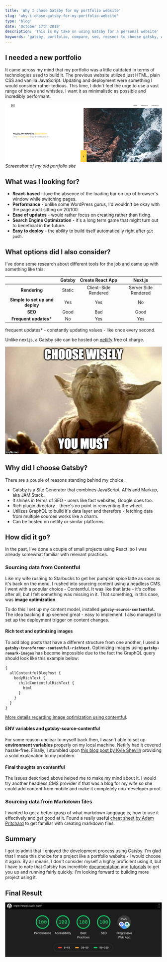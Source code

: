 ```yaml
---
title: 'Why I chose Gatsby for my portfolio website'
slug: 'why-i-chose-gatsby-for-my-portfolio-website'
type: 'blog'
date: 'October 17th 2019'
description: 'This is my take on using Gatsby for a personal website'
keywords: 'gatsby, portfolio, compare, seo, reasons to choose gatsby, why gatsby, gatsby vs nextjs, gatsby vs create react app'
---
```


## I needed a new portfolio
It came across my mind that my portfolio was a little outdated in terms of technologies used to build it. 
The previous website utilized just HTML, plain CSS and vanilla JavaScript. Updating and deployment were something I would consider rather tedious.
This time, I didn't feel the urge to use a vast range of blows and whistles. I want it as minimalistic as possible and incredibly performant.

![old portfolio website](images/old-portfolio.png)
*Screenshot of my old portfolio site*

## What was I looking for?
- **React-based** - love the absence of the loading bar on top of browser's window while switching pages.
- **Performance** - unlike some WordPress gurus, I'd wouldn't be okay with the page audit sitting on 20/100. 
- **Ease of updates** - would rather focus on creating rather than fixing.
- **Search Engine Optimization** - it's a long term game that might turn out to beneficial in the future. 
- **Easy to deploy** - the ability to build itself automatically right after `git push`.

## What options did I also consider?

I've done some research about different tools for the job and came up with something like this:

|                                 | Gatsby |   Create React App   |        Next.js       |
|:-------------------------------:|:------:|:--------------------:|:--------------------:|
|          **Rendering**          | Static | Client-Side Rendered | Server Side Rendered |
| **Simple to set up and deploy** |   Yes  |          Yes         |          No          |
|             **SEO**             |  Good  |          Bad         |         Good         |
|      **Frequent updates***      |   No   |          Yes         |          Yes         |

frequent updates* - constantly updating values - like once every second.

Unlike next.js, a Gatsby site can be hosted on [netlify](https://www.netlify.com) free of charge.

![Choosing wisely](images/yoda.jpg)

## Why did I choose Gatsby?

There are a couple of reasons standing behind my choice:
- Gatsby is a Site Generator that combines JavaScript, APIs and Markup, aka JAM Stack.
- It shines in terms of SEO - users like fast websites, Google does too.
- Rich plugin directory - there's no point in reinventing the wheel.
- Utilizes GraphQL to build it's data layer and therefore - fetching data from multiple sources works like a charm.
- Can be hosted on netlify or similar platforms.


## How did it go?

In the past, I've done a couple of small projects using React, so I was already somewhat familiar with relevant practices.

### Sourcing data from Contentful
Like my wife rushing to Starbucks to get her pumpkin spice latte as soon as it's back on the menu, I rushed into sourcing content using a headless CMS. I went with a popular choice - Contentful. It was like that latte - it's coffee after all, but I felt something was missing in it. That something, in this case, was **image optimization**. 

To do this I set up my content model, installed **`gatsby-source-contentful`**. The idea backing it up seemed great - easy to implement. I also managed to set up the deployment trigger on content changes.

#### Rich text and optimizing images
To add blog posts that have a different structure from one another, I used a **`gatsby-transformer-contentful-richtext`**. Optimizing images using **`gatsby-remark-images`** has become impossible due to the fact the GraphQL query should look like this example below:
```
{
  allContentfulBlogPost {
    bodyRichText {
      childContentfulRichText {
        html
      }
    }
  }
}
```
[More details regarding image optimization using contentful](https://github.com/gatsbyjs/gatsby/issues/14338).

#### ENV variables and gatsby-source-contentful
For some reason unclear to myself back then, I wasn't able to set up **environment variables** properly on my local machine. Netlify had it covered hassle-free. Finally, I stumbled upon [this blog post by Kyle Shevlin](https://kyleshevlin.com/firebase-and-gatsby-together-at-last) providing a solid explanation to my problem.

#### Final thoughts on contentful
The issues described above helped me to make my mind about it. I would try another headless CMS provider if that was a blog for my wife so she could add content from mobile and make it completely non-developer proof. 

### Sourcing data from Markdown files

I wanted to get a better grasp of what markdown language is, how to use it effectively and get good at it. Found a really useful [cheat sheet by Adam Pritchard](https://github.com/adam-p/markdown-here/wiki/Markdown-Cheatsheet#code) to get familiar with creating markdown files. 

## Summary

I got to admit that I enjoyed the development process using Gatsby. I'm glad that I made this choice for a project like a portfolio website - I would choose it again.
By all means, I don't consider myself a highly proficient using it, but I have to note that Gatsby has incredible [documentation](https://www.gatsbyjs.org/docs/) and [tutorials](https://www.gatsbyjs.org/tutorial/) to get you up and running fairly quickly. I'm looking forward to building more project using it.

## Final Result
![Portfolio audit](images/audit.png)
